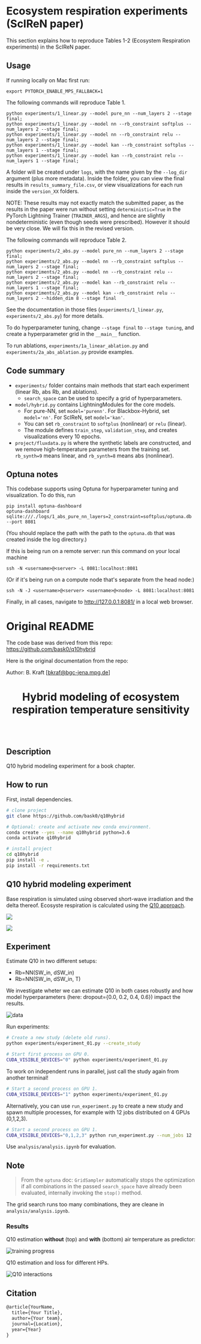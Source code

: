 # Ecosystem respiration experiments (ScIReN paper)

This section explains how to reproduce Tables 1-2 (Ecosystem Respiration experiments) in the ScIReN paper.

## Usage

If running locally on Mac first run:
```
export PYTORCH_ENABLE_MPS_FALLBACK=1
```

The following commands will reproduce Table 1.
```
python experiments/1_linear.py --model pure_nn --num_layers 2 --stage final;
python experiments/1_linear.py --model nn --rb_constraint softplus --num_layers 2 --stage final;
python experiments/1_linear.py --model nn --rb_constraint relu --num_layers 2 --stage final;
python experiments/1_linear.py --model kan --rb_constraint softplus --num_layers 1 --stage final;
python experiments/1_linear.py --model kan --rb_constraint relu --num_layers 1 --stage final;
```

A folder will be created under `logs`, with the name given by the `--log_dir` argument (plus more metadata). Inside the folder, you can view the final results in `results_summary_file.csv`, or view visualizations for each run inside the `version_XX` folders.

NOTE: These results may not exactly match the submitted paper, as the results in the paper were run without setting `deterministic=True` in the PyTorch Lightning Trainer (`TRAINER_ARGS`), and hence are slightly nondeterministic (even though seeds were prescribed). However it should be very close. We will fix this in the revised version.


The following commands will reproduce Table 2.
```
python experiments/2_abs.py --model pure_nn --num_layers 2 --stage final;
python experiments/2_abs.py --model nn --rb_constraint softplus --num_layers 2 --stage final;
python experiments/2_abs.py --model nn --rb_constraint relu --num_layers 2 --stage final;
python experiments/2_abs.py --model kan --rb_constraint relu --num_layers 1 --stage final;
python experiments/2_abs.py --model kan --rb_constraint relu --num_layers 2 --hidden_dim 8 --stage final
```

See the documentation in those files (`experiments/1_linear.py`, `experiments/2_abs.py`) for more details. 

To do hyperparameter tuning, change `--stage final` to `--stage tuning`, and create a hyperparameter grid in the `__main__` function.

To run ablations, `experiments/1a_linear_ablation.py` and `experiments/2a_abs_ablation.py` provide examples.

## Code summary

- `experiments/` folder contains main methods that start each experiment (linear Rb, abs Rb, and ablations).
   * `search_space` can be used to specify a grid of hyperparameters.
- `model/hybrid.py` contains LightningModules for the core models.
   * For pure-NN, set `model='purenn'`. For Blackbox-Hybrid, set `model='nn'`. For ScIReN, set `model='kan'`.
   * You can set `rb_constraint` to `softplus` (nonlinear) or `relu` (linear).
   * The module defines `train_step`, `validation_step`, and creates visualizations every 10 epochs.
- `project/fluxdata.py` is where the synthetic labels are constructed, and we remove high-temperature parameters from the training set. `rb_synth=9` means linear, and `rb_synth=8` means abs (nonlinear).


## Optuna notes

This codebase supports using Optuna for hyperparameter tuning and visualization. To do this, run 
```
pip install optuna-dashboard
optuna-dashboard sqlite:///./logs/1_abs_pure_nn_layers=2_constraint=softplus/optuna.db --port 8081
```
(You should replace the path with the path to the `optuna.db` that was created inside the log directory.)

If this is being run on a remote server: run this command on your local machine
```
ssh -N <username>@<server> -L 8081:localhost:8081
```
(Or if it's being run on a compute node that's separate from the head node:)
```
ssh -N -J <username>@<server> <username>@<node> -L 8081:localhost:8081
```

Finally, in all cases, navigate to http://127.0.0.1:8081/ in a local web browser.




# Original README

The code base was derived from this repo: https://github.com/bask0/q10hybrid

Here is the original documentation from the repo:

Author: B. Kraft [bkraf@bgc-jena.mpg.de]

<div align="center">


# Hybrid modeling of ecosystem respiration temperature sensitivity




</div><br><br>

## Description

Q10 hybrid modeling experiment for a book chapter.

## How to run

First, install dependencies.

```bash
# clone project
git clone https://github.com/bask0/q10hybrid

# Optional: create and activate new conda environment.
conda create --yes --name q10hybrid python=3.6
conda activate q10hybrid

# install project
cd q10hybrid
pip install -e .
pip install -r requirements.txt
```

## Q10 hybrid modeling experiment

Base respiration is simulated using observed short-wave irradiation and the delta thereof. Ecosyste respiration is calculated using the [Q10 approach](https://en.wikipedia.org/wiki/Q10_(temperature_coefficient)).

<img src="https://render.githubusercontent.com/render/math?math=Rb_\mathrm{syn} = f(W_\mathrm{in, pot}, \Delta SW_\mathrm{in, pot})"><br>

<img src="https://render.githubusercontent.com/render/math?math=RECO_\mathrm{syn} = Rb_\mathrm{syn} \cdot 1.5^{0.1 \cdot (TA - 15.0)}">

## Experiment

Estimate Q10 in two different setups:

* Rb=NN(SW_in, dSW_in)
* Rb=NN(SW_in, dSW_in, T)

We investigate wheter we can estimate Q10 in both cases robustly and how model hyperparameters (here: dropout={0.0, 0.2, 0.4, 0.6}) impact the results.

![data](/analysis/plots/data.png)


Run experiments:

```bash
# Create a new study (delete old runs).
python experiments/experiment_01.py --create_study
```

```bash
# Start first process on GPU 0.
CUDA_VISIBLE_DEVICES="0" python experiments/experiment_01.py
```

To work on independent runs in parallel, just call the study again from another terminal!

```bash
# Start a second process on GPU 1.
CUDA_VISIBLE_DEVICES="1" python experiments/experiment_01.py
```

Alternatively, you can use `run_experiment.py` to create a new study and spawn multiple processes, for example with 12 jobs distributed
on 4 GPUs (0,1,2,3). 
```bash
# Start a second process on GPU 1.
CUDA_VISIBLE_DEVICES="0,1,2,3" python run_experiment.py --num_jobs 12
```

Use `analysis/analysis.ipynb` for evaluation.

## Note

> From the `optuna` doc: `GridSampler` automatically stops the optimization if all combinations in the passed `search_space` have already been evaluated, internally invoking the `stop()` method.

The grid search runs too many combinations, they are cleane in `analysis/analysis.ipynb`.

### Results 

Q10 estimation **without** (top) and **with** (bottom) air temperature as predictor:

![training progress](/analysis/plots/q10_training.png)

Q10 estimation and loss for different HPs.

![Q10 interactions](/analysis/plots/q10_interactions.png)

## Citation

```tex
@article{YourName,
  title={Your Title},
  author={Your team},
  journal={Location},
  year={Year}
}
```

